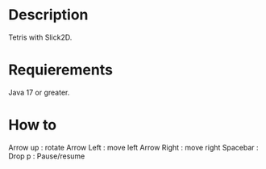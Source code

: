 # Description
Tetris with Slick2D.

# Requierements
Java 17 or greater.

# How to
Arrow up : rotate
Arrow Left : move left
Arrow Right : move right
Spacebar : Drop
p : Pause/resume

